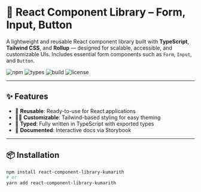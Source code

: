 # 🧩 React Component Library – Form, Input, Button

A lightweight and reusable React component library built with **TypeScript**, **Tailwind CSS**, and **Rollup** — designed for scalable, accessible, and customizable UIs. Includes essential form components such as `Form`, `Input`, and `Button`.

![npm](https://img.shields.io/npm/v/react-component-library-kumarith)
![types](https://img.shields.io/npm/types/react-component-library-kumarith)
![build](https://img.shields.io/github/actions/workflow/status/kumarith/react-component-lib/build.yml)
![license](https://img.shields.io/npm/l/react-component-library-kumarith)

---

## ✨ Features

- 🔧 **Reusable**: Ready-to-use for React applications
- 🧑‍🎨 **Customizable**: Tailwind-based styling for easy theming
- 🧠 **Typed**: Fully written in TypeScript with exported types
- 🧪 **Documented**: Interactive docs via Storybook

---

## 📦 Installation

```bash
npm install react-component-library-kumarith
# or
yarn add react-component-library-kumarith
